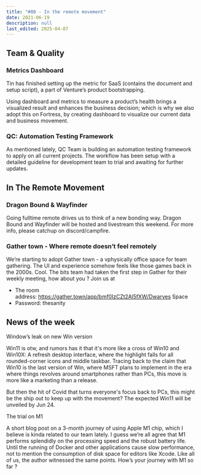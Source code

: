```yaml
---
title: "#80 - In the remote movement"
date: 2021-06-19
description: null
last_edited: 2025-04-07
---
```


## Team & Quality

### Metrics Dashboard

Tin has finished setting up the metric for SaaS (contains the document and setup script), a part of Venture’s product bootstrapping.

Using dashboard and metrics to measure a product’s health brings a visualized result and enhances the business decision; which is why we also adopt this on Fortress, by creating dashboard to visualize our current data and business movement.

### QC: Automation Testing Framework

As mentioned lately, QC Team is building an automation testing framework to apply on all current projects. The workflow has been setup with a detailed guideline for development team to trial and awaiting for further updates.

## In The Remote Movement

### Dragon Bound & Wayfinder

Going fulltime remote drives us to think of a new bonding way. Dragon Bound and Wayfinder will be hosted and livestream this weekend. For more info, please catchup on discord/campfire.

### Gather town - Where remote doesn’t feel remotely

We’re starting to adopt Gather town - a vphysically office space for team gathering. The UI and experience somehow feels like those games back in the 2000s. Cool. The bits team had taken the first step in Gather for their weekly meeting, how about you ? Join us at

- The room address: <https://gather.town/app/bmf0IzCZt2Al5fXW/Dwarves> Space
- Password: thesanity

## News of the week

Window’s leak on new Win version

Win11 is otw, and rumors has it that it's more like a cross of Win10 and Win10X: A refresh desktop interface, where the highlight falls for all rounded-corner icons and middle taskbar. Tracing back to the claim that Win10 is the last version of Win, where MSFT plans to implement in the era where things revolves around smartphones rather than PCs, this move is more like a marketing than a release.

But then the hit of Covid that turns everyone's focus back to PCs, this might be the ship out to keep up with the movement? The expected Win11 will be unveiled by Jun 24.

The trial on M1

A short blog post on a 3-month journey of using Apple M1 chip, which I believe is kinda related to our team lately. I guess we’re all agree that M1 performs splendidly on the processing speed and the robust battery life. Until the running of Docker and other applications cause slow performance, not to mention the consumption of disk space for editors like Xcode. Like all of us, the author witnessed the same points. How’s your journey with M1 so far ?
